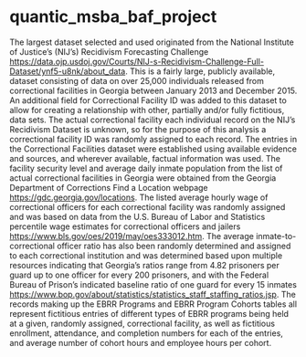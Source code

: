 # quantic_msba_baf_project


 The largest dataset selected and used originated from the National Institute of Justice’s (NIJ’s) Recidivism Forecasting Challenge <https://data.ojp.usdoj.gov/Courts/NIJ-s-Recidivism-Challenge-Full-Dataset/ynf5-u8nk/about_data>. This is a fairly large, publicly available, dataset consisting of data on over 25,000 individuals released from correctional facilities in Georgia between January 2013 and December 2015. An additional field for Correctional Facility ID was added to this dataset to allow for creating a relationship with other, partially and/or fully fictitious, data sets. The actual correctional facility each individual record on the NIJ’s Recidivism Dataset is unknown, so for the purpose of this analysis a correctional facility ID was randomly assigned to each record.
The entries in the Correctional Facilities dataset were established using available evidence and sources, and wherever available, factual information was used. The facility security level and average daily inmate population from the list of actual correctional facilities in Georgia were obtained from the Georgia Department of Corrections Find a Location webpage <https://gdc.georgia.gov/locations>. The listed average hourly wage of correctional officers for each correctional facility was randomly assigned and was based on data from the U.S. Bureau of Labor and Statistics percentile wage estimates for correctional officers and jailers <https://www.bls.gov/oes/2019/may/oes333012.htm>. The average inmate-to-correctional officer ratio has also been randomly determined and assigned to each correctional institution and was determined based upon multiple resources indicating that Georgia’s ratios range from 4.82 prisoners per guard up to one officer for every 200 prisoners, and with the Federal Bureau of Prison’s indicated baseline ratio of one guard for every 15 inmates <https://www.bop.gov/about/statistics/statistics_staff_staffing_ratios.jsp>.
The records making up the EBRR Programs and EBRR Program Cohorts tables all represent fictitious entries of different types of EBRR programs being held at a given, randomly assigned, correctional facility, as well as fictitious enrollment, attendance, and completion numbers for each of the entries, and average number of cohort hours and employee hours per cohort. 

